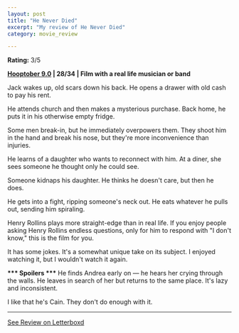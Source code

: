 ```yaml
---
layout: post
title: "He Never Died"
excerpt: "My review of He Never Died"
category: movie_review

---
```


**Rating:** 3/5

<b><a href="https://boxd.it/pOmcY/detail">Hooptober 9.0</a> | 28/34 | Film with a real life musician or band</b>

Jack wakes up, old scars down his back. He opens a drawer with old cash to pay his rent.

He attends church and then makes a mysterious purchase. Back home, he puts it in his otherwise empty fridge.

Some men break-in, but he immediately overpowers them. They shoot him in the hand and break his nose, but they're more inconvenience than injuries.

He learns of a daughter who wants to reconnect with him. At a diner, she sees someone he thought only he could see.

Someone kidnaps his daughter. He thinks he doesn't care, but then he does.

He gets into a fight, ripping someone's neck out. He eats whatever he pulls out, sending him spiraling.

Henry Rollins plays more straight-edge than in real life. If you enjoy people asking Henry Rollins endless questions, only for him to respond with "I don't know," this is the film for you.

It has some jokes. It's a somewhat unique take on its subject. I enjoyed watching it, but I wouldn't watch it again.

<b>*** Spoilers ***</b>
He finds Andrea early on — he hears her crying through the walls. He leaves in search of her but returns to the same place. It's lazy and inconsistent.

I like that he's Cain. They don't do enough with it.

<hr>

[See Review on Letterboxd](https://boxd.it/5dDTlt)

